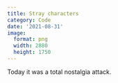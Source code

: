 ```yaml
---
title: Stray characters
category: Code
date: '2021-08-31'
image:
  format: png
  width: 2880
  height: 1750
---
```


Today it was a total nostalgia attack.

